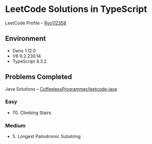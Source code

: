 # LeetCode Solutions in TypeScript

LeetCode Profile – [Ryo112358](https://leetcode.com/Ryo112358/)

## Environment
- <span title="July 2021">Deno 1.12.0</span>
- V8 9.2.230.14
- TypeScript 4.3.2

## Problems Completed

Java Solutions – [CoffeelessProgrammer/leetcode-java](https://github.com/CoffeelessProgrammer/leetcode-java)

### Easy

- <span title="Acceptance Rate: 49.1%">70. Climbing Stairs</span>

### Medium
- <span title="Acceptance Rate: 31.0%">5. Longest Palindromic Substring</span>
